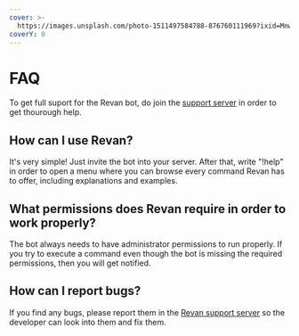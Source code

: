 ```yaml
---
cover: >-
  https://images.unsplash.com/photo-1511497584788-876760111969?ixid=MnwxMjA3fDB8MHxwaG90by1wYWdlfHx8fGVufDB8fHx8&ixlib=rb-1.2.1&auto=format&fit=crop&w=3432&q=80
coverY: 0
---
```


# FAQ

To get full suport for the Revan bot, do join the [support server](https://discord.gg/NSegyNtBFc) in order to get thourough help.

## **How can I use Revan?** <a href="#how-can-i-use-raven" id="how-can-i-use-raven"></a>

It's very simple! Just invite the bot into your server. After that, write "!help" in order to open a menu where you can browse every command Revan has to offer, including explanations and examples.

## **What permissions does Revan require in order to work properly?** <a href="#what-permissions-does-raven-require-in-order-to-work-properly" id="what-permissions-does-raven-require-in-order-to-work-properly"></a>

The bot always needs to have administrator permissions to run properly. If you try to execute a command even though the bot is missing the required permissions, then you will get notified.

## **How can I report bugs?** <a href="#how-can-i-report-bugs" id="how-can-i-report-bugs"></a>

If you find any bugs, please report them in the [Revan support server](https://discord.gg/NSegyNtBFc) so the developer can look into them and fix them.
